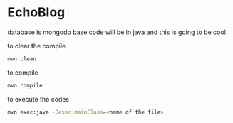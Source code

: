 # EchoBlog
database is mongodb
base code will be in java
and this is going to be cool


to clear the compile
```bash
mvn clean
```
to compile
```bash
mvn compile
```
to execute the codes
```bash
mvn exec:java -Dexec.mainClass=<name of the file>
```
